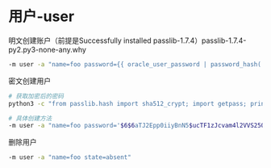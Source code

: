 # 用户-user

明文创建账户（前提是Successfully installed passlib-1.7.4）passlib-1.7.4-py2.py3-none-any.why

```bash
-m user -a "name=foo password={{ oracle_user_password | password_hash('sha512') }}"
```

密文创建用户

```bash
# 获取加密后的密码
python3 -c "from passlib.hash import sha512_crypt; import getpass; print(sha512_crypt.using(rounds=5000).hash(getpass.getpass()))"

# 具体创建方法
-m user -a "name=foo password='$6$6aTJ2Epp0iiyBnN5$ucTF1zJcvam4l2VVS25Oqwirn1lvxGYy1BcD.byzraF7nBBtetYkMj98S39abvhYjPtnK1D9QkrELSuGVBZMa.'"
```

删除用户

```bash
-m user -a "name=foo state=absent"
```
